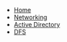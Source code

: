   * [Home](https://wiki.sirmysterion.com/Home)
  * [Networking](https://wiki.techpatix.com/Networking)
  * [Active Directory](https://wiki.techpatix.com/AD/ActiveDirectory.md) 
  * [DFS](https://wiki.techpatix.com/DFS.md) 